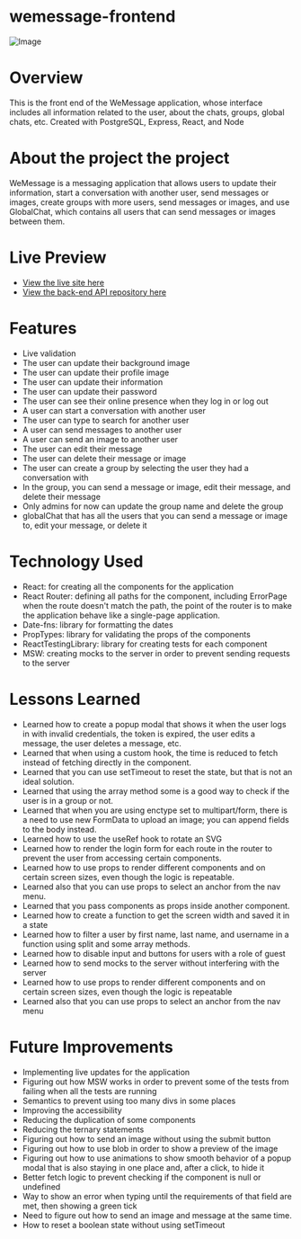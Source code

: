 # wemessage-frontend

![Image](https://github.com/user-attachments/assets/47d04a0c-4458-4474-9219-f223d9b22ff3)

# Overview

This is the front end of the WeMessage application, whose interface includes all information related to the user, about the chats, groups, global chats, etc. Created with PostgreSQL, Express, React, and Node

# About the project the project

WeMessage is a messaging application that allows users to update their information, start a conversation with another user, send messages or images, create groups with more users, send messages or images, and use GlobalChat, which contains all users that can send messages or images between them.

# Live Preview

- [View the live site here](https://wemessage-frontend.vercel.app/login)
- [View the back-end API repository here](https://github.com/Preslav977/wemessage-backend)

# Features

- Live validation
- The user can update their background image
- The user can update their profile image
- The user can update their information
- The user can update their password
- The user can see their online presence when they log in or log out
- A user can start a conversation with another user
- The user can type to search for another user
- A user can send messages to another user
- A user can send an image to another user
- The user can edit their message
- The user can delete their message or image
- The user can create a group by selecting the user they had a conversation with
- In the group, you can send a message or image, edit their message, and delete their message
- Only admins for now can update the group name and delete the group
- globalChat that has all the users that you can send a message or image to, edit your message, or delete it

# Technology Used

- React: for creating all the components for the application
- React Router: defining all paths for the component, including ErrorPage when the route doesn't match the path, the point of the router is to make the application behave like a single-page application.
- Date-fns: library for formatting the dates
- PropTypes: library for validating the props of the components
- ReactTestingLibrary: library for creating tests for each component
- MSW: creating mocks to the server in order to prevent sending requests to the server

# Lessons Learned

- Learned how to create a popup modal that shows it when the user logs in with invalid credentials, the token is expired, the user edits a message, the user deletes a message, etc.
- Learned that when using a custom hook, the time is reduced to fetch instead of fetching directly in the component.
- Learned that you can use setTimeout to reset the state, but that is not an ideal solution.
- Learned that using the array method some is a good way to check if the user is in a group or not.
- Learned that when you are using enctype set to multipart/form, there is a need to use new FormData to upload an image; you can append fields to the body instead.
- Learned how to use the useRef hook to rotate an SVG
- Learned how to render the login form for each route in the router to prevent the user from accessing certain components.
- Learned how to use props to render different components and on certain screen sizes, even though the logic is repeatable.
- Learned also that you can use props to select an anchor from the nav menu.
- Learned that you pass components as props inside another component.
- Learned how to create a function to get the screen width and saved it in a state
- Learned how to filter a user by first name, last name, and username in a function using split and some array methods.
- Learned how to disable input and buttons for users with a role of guest
- Learned how to send mocks to the server without interfering with the server
- Learned how to use props to render different components and on certain screen sizes, even though the logic is repeatable
- Learned also that you can use props to select an anchor from the nav menu

# Future Improvements

- Implementing live updates for the application
- Figuring out how MSW works in order to prevent some of the tests from failing when all the tests are running
- Semantics to prevent using too many divs in some places
- Improving the accessibility
- Reducing the duplication of some components
- Reducing the ternary statements
- Figuring out how to send an image without using the submit button
- Figuring out how to use blob in order to show a preview of the image
- Figuring out how to use animations to show smooth behavior of a popup modal that is also staying in one place and, after a click, to hide it
- Better fetch logic to prevent checking if the component is null or undefined
- Way to show an error when typing until the requirements of that field are met, then showing a green tick
- Need to figure out how to send an image and message at the same time.
- How to reset a boolean state without using setTimeout
